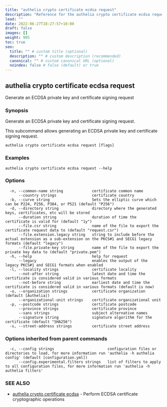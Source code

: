 ```yaml
---
title: "authelia crypto certificate ecdsa request"
description: "Reference for the authelia crypto certificate ecdsa request command."
lead: ""
date: 2022-06-27T18:27:57+10:00
draft: false
images: []
weight: 905
toc: true
seo:
  title: "" # custom title (optional)
  description: "" # custom description (recommended)
  canonical: "" # custom canonical URL (optional)
  noindex: false # false (default) or true
---
```


## authelia crypto certificate ecdsa request

Generate an ECDSA private key and certificate signing request

### Synopsis

Generate an ECDSA private key and certificate signing request.

This subcommand allows generating an ECDSA private key and certificate signing request.

```
authelia crypto certificate ecdsa request [flags]
```

### Examples

```
authelia crypto certificate ecdsa request --help
```

### Options

```
  -n, --common-name string             certificate common name
      --country strings                certificate country
  -b, --curve string                   Sets the elliptic curve which can be P224, P256, P384, or P521 (default "P256")
  -d, --directory string               directory where the generated keys, certificates, etc will be stored
      --duration string                duration of time the certificate is valid for (default "1y")
      --file.csr string                name of the file to export the certificate request data to (default "request.csr")
      --file.extension.legacy string   string to include before the actual extension as a sub-extension on the PKCS#1 and SECG1 legacy formats (default "legacy")
      --file.private-key string        name of the file to export the private key data to (default "private.pem")
  -h, --help                           help for request
      --legacy                         enables the output of the legacy PKCS#1 and SECG1 formats when enabled
  -l, --locality strings               certificate locality
      --not-after string               latest date and time the certificate is considered valid in various formats
      --not-before string              earliest date and time the certificate is considered valid in various formats (default is now)
  -o, --organization strings           certificate organization (default [Authelia])
      --organizational-unit strings    certificate organizational unit
  -p, --postcode strings               certificate postcode
      --province strings               certificate province
      --sans strings                   subject alternative names
      --signature string               signature algorithm for the certificate (default "SHA256")
  -s, --street-address strings         certificate street address
```

### Options inherited from parent commands

```
  -c, --config strings                        configuration files or directories to load, for more information run 'authelia -h authelia config' (default [configuration.yml])
      --config.experimental.filters strings   list of filters to apply to all configuration files, for more information run 'authelia -h authelia filters'
```

### SEE ALSO

* [authelia crypto certificate ecdsa](authelia_crypto_certificate_ecdsa.md)	 - Perform ECDSA certificate cryptographic operations

